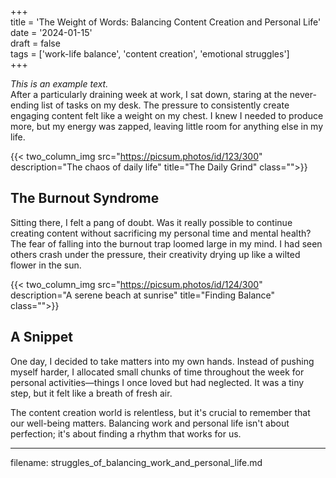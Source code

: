 +++  
title = 'The Weight of Words: Balancing Content Creation and Personal Life'  
date = '2024-01-15'  
draft = false  
tags = ['work-life balance', 'content creation', 'emotional struggles']  
+++  

*This is an example text.*  
After a particularly draining week at work, I sat down, staring at the never-ending list of tasks on my desk. The pressure to consistently create engaging content felt like a weight on my chest. I knew I needed to produce more, but my energy was zapped, leaving little room for anything else in my life.  

{{< two_column_img src="https://picsum.photos/id/123/300" description="The chaos of daily life" title="The Daily Grind" class="">}}  

## The Burnout Syndrome  
Sitting there, I felt a pang of doubt. Was it really possible to continue creating content without sacrificing my personal time and mental health? The fear of falling into the burnout trap loomed large in my mind. I had seen others crash under the pressure, their creativity drying up like a wilted flower in the sun.  

{{< two_column_img src="https://picsum.photos/id/124/300" description="A serene beach at sunrise" title="Finding Balance" class="">}}  

## A Snippet  
One day, I decided to take matters into my own hands. Instead of pushing myself harder, I allocated small chunks of time throughout the week for personal activities—things I once loved but had neglected. It was a tiny step, but it felt like a breath of fresh air.  

The content creation world is relentless, but it's crucial to remember that our well-being matters. Balancing work and personal life isn't about perfection; it's about finding a rhythm that works for us.  

---

filename: struggles_of_balancing_work_and_personal_life.md  